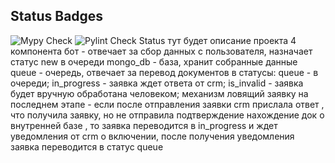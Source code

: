 ## Status Badges
![Mypy Check](https://github.com/sofiiila/bot-store/actions/workflows/CI_pipeline.yml/badge.svg?branch=dev_0.0/gl-autodeploy&job=mypy-check)
![Pylint Check Status](https://github.com/sofiiila/bot-store/actions/workflows/CI_pipeline.yml/badge.svg?branch=dev_0.0/gl-autodeploy&job=pylint-check)
тут будет описание проекта 
4 компонента
бот - отвечает за сбор данных с пользователя, назначает статус new в очереди
mongo_db - база, хранит собранные данные 
queue - очередь, отвечает за перевод документов в статусы: queue - в очереди;
in_progress - заявка ждет ответа от crm; is_invalid - заявка будет вручную обработана человеком;
механизм ловящий заявку на последнем этапе - если после отправления заявки crm прислала ответ , 
    что получила заявку, но не отправила подтверждение нахождение док о внутренней базе , то заявка 
    переводится в in_progress и ждет уведомления от crm о включении, после получения уведомления заявка переводится 
    в статус queue
